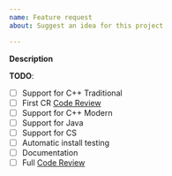 ```yaml
---
name: Feature request
about: Suggest an idea for this project

---
```


**Description**

**TODO**:
- [ ] Support for C++ Traditional
- [ ] First CR [Code Review]()
- [ ] Support for C++ Modern
- [ ] Support for Java
- [ ] Support for CS
- [ ] Automatic install testing
- [ ] Documentation
- [ ] Full [Code Review]()
